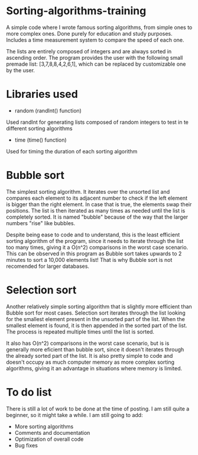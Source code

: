 # Sorting-algorithms-training
A simple code where I wrote famous sorting algorithms, from simple ones to more complex ones. 
Done purely for education and study purposes. 
Includes a time measurement system to compare the speed of each one.

The lists are entirely composed of integers and are always sorted in ascending order.
The program provides the user with the following small premade list: [3,7,8,8,4,2,6,1], which can be replaced by customizable one by the user.

# Libraries used
- random (randInt() function)

Used randInt for generating lists composed of random integers to test in te different sorting algorithms

- time (time() function)

Used for timing the duration of each sorting algorithm

# Bubble sort
The simplest sorting algorithm. It iterates over the unsorted list and compares each element to its adjacent number to check if the left element is bigger than the right element. In case that is true, the elements swap their positions. The list is then iterated as many times as needed until the list is completely sorted. It is named "bubble" because of the way that the larger numbers "rise" like bubbles.

Despite being ease to code and to understand, this is the least efficient sorting algorithm of the program, since it needs to iterate through the list too many times, giving it a O(n^2) comparisons in the worst case scenario. This can be observed in this program as Bubble sort takes upwards to 2 minutes to sort a 10,000 elements list! That is why Bubble sort is not recomended for larger databases.

# Selection sort
Another relatively simple sorting algorithm that is slightly more efficient than Bubble sort for most cases. Selection sort iterates through the list looking for the smallest element present in the unsorted part of the list. When the smallest element is found, it is then appended in the sorted part of the list. The process is repeated multiple times until the list is sorted.

It also has O(n^2) comparisons in the worst case scenario, but is is generally more eficient than bubble sort, since it doesn't iterates through the already sorted part of the list. It is also pretty simple to code and doesn't occupy as much computer memory as more complex sorting algorithms, giving it an advantage in situations where memory is limited.

# To do list
There is still a lot of work to be done at the time of posting. I am still quite a beginner, so it might take a while.
I am still going to add:

- More sorting algorithms
- Comments and documentation
- Optimization of overall code
- Bug fixes
